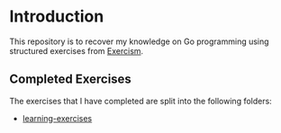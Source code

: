 # Introduction

This repository is to recover my knowledge on Go programming using structured exercises from [Exercism](https://exercism.org/tracks/go).

## Completed Exercises

The exercises that I have completed are split into the following folders:

- [learning-exercises](https://github.com/kytcrystal/go-training/tree/main/learning-exercises)